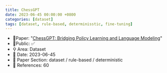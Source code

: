 ```yaml
---
title: ChessGPT
date: 2023-06-45 00:00:00 +0800
categories: [dataset]
tags: [dataset, rule-based, determinisstic, fine-tuning]
---
```


- 📙Paper: "[ChessGPT: Bridging Policy Learning and Language Modeling](https://www.semanticscholar.org/paper/ChessGPT%3A-Bridging-Policy-Learning-and-Language-Feng-Luo/b9a1189f2de7fd5e66551d7c425556e5642b823a)"
- 🔑Public: ✅
- ⚲ Area: Dataset
- 📅 Date: 2023-06-45
- 🔎 Paper Section: dataset / rule-based / deterministic
- 📝 References: 60
